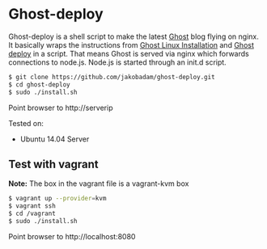 # Ghost-deploy

Ghost-deploy is a shell script to make the latest
[Ghost](https://ghost.org/) blog flying on nginx. It basically wraps the
instructions from [Ghost Linux
Installation](http://docs.ghost.org/installation/linux/) and [Ghost
deploy](http://docs.ghost.org/installation/deploy/) in a script. That means Ghost is served via nginx which forwards connections to node.js. Node.js is started through an init.d script.  


```bash
$ git clone https://github.com/jakobadam/ghost-deploy.git
$ cd ghost-deploy
$ sudo ./install.sh
```

Point browser to http://serverip

Tested on:
* Ubuntu 14.04 Server

## Test with vagrant

**Note:** The box in the vagrant file is a vagrant-kvm box

```bash
$ vagrant up --provider=kvm
$ vagrant ssh
$ cd /vagrant
$ sudo ./install.sh
```

Point browser to http://localhost:8080
